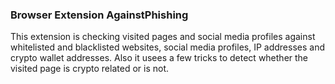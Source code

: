### Browser Extension AgainstPhishing

This extension is checking visited pages and social media profiles against whitelisted and blacklisted websites, social media profiles, IP addresses and crypto wallet addresses. Also it usees a few tricks to detect whether the visited page is crypto related or is not.
